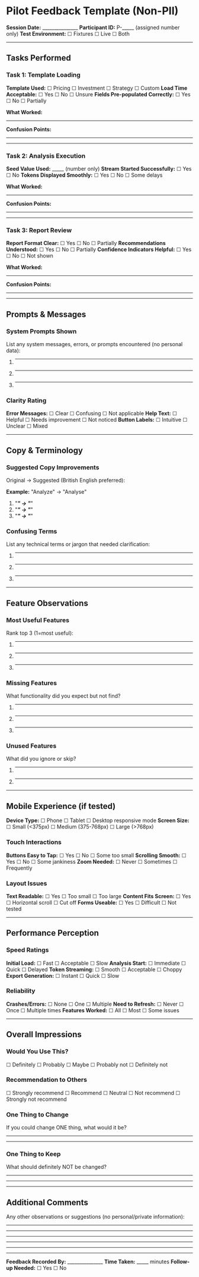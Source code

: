 # Pilot Feedback Template (Non-PII)

**Session Date:** _______________
**Participant ID:** P-_____ (assigned number only)
**Test Environment:** ☐ Fixtures ☐ Live ☐ Both

---

## Tasks Performed

### Task 1: Template Loading
**Template Used:** ☐ Pricing ☐ Investment ☐ Strategy ☐ Custom
**Load Time Acceptable:** ☐ Yes ☐ No ☐ Unsure
**Fields Pre-populated Correctly:** ☐ Yes ☐ No ☐ Partially

**What Worked:**
_________________________________

**Confusion Points:**
_________________________________

---

### Task 2: Analysis Execution
**Seed Value Used:** _____ (number only)
**Stream Started Successfully:** ☐ Yes ☐ No
**Tokens Displayed Smoothly:** ☐ Yes ☐ No ☐ Some delays

**What Worked:**
_________________________________

**Confusion Points:**
_________________________________

---

### Task 3: Report Review
**Report Format Clear:** ☐ Yes ☐ No ☐ Partially
**Recommendations Understood:** ☐ Yes ☐ No ☐ Partially
**Confidence Indicators Helpful:** ☐ Yes ☐ No ☐ Not shown

**What Worked:**
_________________________________

**Confusion Points:**
_________________________________

---

## Prompts & Messages

### System Prompts Shown
List any system messages, errors, or prompts encountered (no personal data):

1. _________________________________
2. _________________________________
3. _________________________________

### Clarity Rating
**Error Messages:** ☐ Clear ☐ Confusing ☐ Not applicable
**Help Text:** ☐ Helpful ☐ Needs improvement ☐ Not noticed
**Button Labels:** ☐ Intuitive ☐ Unclear ☐ Mixed

---

## Copy & Terminology

### Suggested Copy Improvements
Original → Suggested (British English preferred):

**Example:** "Analyze" → "Analyse"

1. "_______" → "_______"
2. "_______" → "_______"
3. "_______" → "_______"

### Confusing Terms
List any technical terms or jargon that needed clarification:

1. _________________________________
2. _________________________________
3. _________________________________

---

## Feature Observations

### Most Useful Features
Rank top 3 (1=most useful):
1. _________________________________
2. _________________________________
3. _________________________________

### Missing Features
What functionality did you expect but not find?
1. _________________________________
2. _________________________________
3. _________________________________

### Unused Features
What did you ignore or skip?
1. _________________________________
2. _________________________________

---

## Mobile Experience (if tested)

**Device Type:** ☐ Phone ☐ Tablet ☐ Desktop responsive mode
**Screen Size:** ☐ Small (<375px) ☐ Medium (375-768px) ☐ Large (>768px)

### Touch Interactions
**Buttons Easy to Tap:** ☐ Yes ☐ No ☐ Some too small
**Scrolling Smooth:** ☐ Yes ☐ No ☐ Some jankiness
**Zoom Needed:** ☐ Never ☐ Sometimes ☐ Frequently

### Layout Issues
**Text Readable:** ☐ Yes ☐ Too small ☐ Too large
**Content Fits Screen:** ☐ Yes ☐ Horizontal scroll ☐ Cut off
**Forms Useable:** ☐ Yes ☐ Difficult ☐ Not tested

---

## Performance Perception

### Speed Ratings
**Initial Load:** ☐ Fast ☐ Acceptable ☐ Slow
**Analysis Start:** ☐ Immediate ☐ Quick ☐ Delayed
**Token Streaming:** ☐ Smooth ☐ Acceptable ☐ Choppy
**Export Generation:** ☐ Instant ☐ Quick ☐ Slow

### Reliability
**Crashes/Errors:** ☐ None ☐ One ☐ Multiple
**Need to Refresh:** ☐ Never ☐ Once ☐ Multiple times
**Features Worked:** ☐ All ☐ Most ☐ Some issues

---

## Overall Impressions

### Would You Use This?
☐ Definitely ☐ Probably ☐ Maybe ☐ Probably not ☐ Definitely not

### Recommendation to Others
☐ Strongly recommend ☐ Recommend ☐ Neutral ☐ Not recommend ☐ Strongly not recommend

### One Thing to Change
If you could change ONE thing, what would it be?
_________________________________
_________________________________

### One Thing to Keep
What should definitely NOT be changed?
_________________________________
_________________________________

---

## Additional Comments
Any other observations or suggestions (no personal/private information):
_________________________________
_________________________________
_________________________________
_________________________________
_________________________________

---

**Feedback Recorded By:** _______________
**Time Taken:** _____ minutes
**Follow-up Needed:** ☐ Yes ☐ No